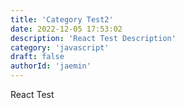 ```yaml
---
title: 'Category Test2'
date: 2022-12-05 17:53:02
description: 'React Test Description'
category: 'javascript'
draft: false
authorId: 'jaemin'
---
```


React Test